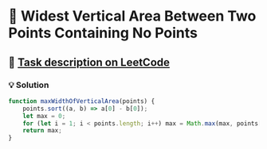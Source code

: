 # 📝 Widest Vertical Area Between Two Points Containing No Points

## 🔗 [Task description on LeetCode](https://leetcode.com/problems/widest-vertical-area-between-two-points-containing-no-points/description/)

### 💡 Solution

```javascript
function maxWidthOfVerticalArea(points) {
    points.sort((a, b) => a[0] - b[0]);
    let max = 0;
    for (let i = 1; i < points.length; i++) max = Math.max(max, points[i][0] - points[i - 1][0]);
    return max;
}
```

